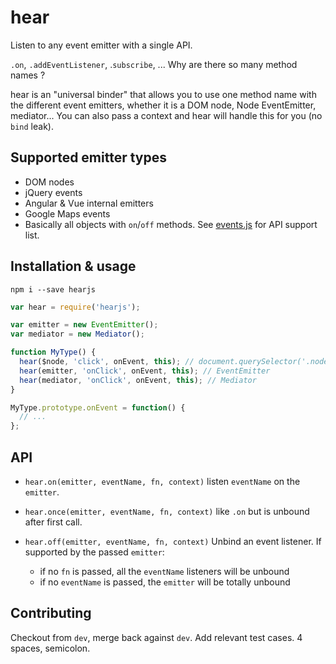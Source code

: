 hear
=====

Listen to any event emitter with a single API.

`.on`, `.addEventListener`, .`subscribe`, ... Why are there so many method names ?

hear is an "universal binder" that allows you to use one method name with the different event emitters, whether it is a DOM node, Node EventEmitter, mediator...
You can also pass a context and hear will handle this for you (no `bind` leak).

## Supported emitter types
- DOM nodes
- jQuery events
- Angular & Vue internal emitters
- Google Maps events
- Basically all objects with `on`/`off` methods. See [events.js](src/events.js) for API support list.
 
## Installation & usage
`npm i --save hearjs`

```js
var hear = require('hearjs');

var emitter = new EventEmitter();
var mediator = new Mediator();

function MyType() {
  hear($node, 'click', onEvent, this); // document.querySelector('.node');
  hear(emitter, 'onClick', onEvent, this); // EventEmitter
  hear(mediator, 'onClick', onEvent, this); // Mediator
}

MyType.prototype.onEvent = function() {
  // ...
};
```

## API

- `hear.on(emitter, eventName, fn, context)`
listen `eventName` on the `emitter`.

- `hear.once(emitter, eventName, fn, context)`
like `.on` but is unbound after first call.

- `hear.off(emitter, eventName, fn, context)`
Unbind an event listener.
If supported by the passed `emitter`:
  - if no `fn` is passed, all the `eventName` listeners will be unbound
  - if no `eventName` is passed, the `emitter` will be totally unbound

## Contributing
Checkout from `dev`, merge back against `dev`.
Add relevant test cases.
4 spaces, semicolon.